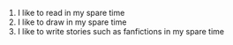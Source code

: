 1. I like to read in my spare time
2. I like to draw in my spare time
3. I like to write stories such as fanfictions in my spare time
